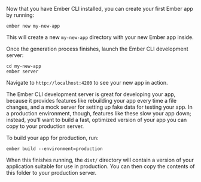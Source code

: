 Now that you have Ember CLI installed, you can create your first Ember app by
running:

```shell
ember new my-new-app
```

This will create a new `my-new-app` directory with your new Ember app inside.

Once the generation process finishes, launch the Ember CLI development server:

```shell
cd my-new-app
ember server
```

Navigate to `http://localhost:4200` to see your new app in action.

The Ember CLI development server is great for developing your app, because it
provides features like rebuilding your app every time a file changes, and a
mock server for setting up fake data for testing your app. In a production
environment, though, features like these slow your app down; instead, you'll
want to build a fast, optimized version of your app you can copy to your
production server.

To build your app for production, run:

```shell
ember build --environment=production
```

When this finishes running, the `dist/` directory will contain a version of your
application suitable for use in production. You can then copy the contents of
this folder to your production server.
